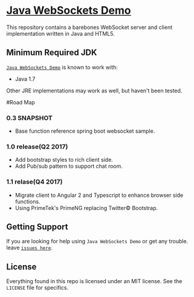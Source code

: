 [Java WebSockets Demo](https://github.com/YingDu/JavaWebSocketDemo)
===============

This repository contains a barebones WebSocket server and client implementation
written in Java and HTML5.

Minimum Required JDK
--------------------

[`Java WebSockets Demo`](https://github.com/YingDu/JavaWebSocketDemo) is known to work with:

 * Java 1.7

Other JRE implementations may work as well, but haven't been tested.

#Road Map

### 0.3 SNAPSHOT
* Base function reference spring boot websocket sample. 

### 1.0 release(Q2 2017)
* Add bootstrap styles to rich client side.
* Add Pub/sub pattern to support chat room.

### 1.1 relase(Q4 2017)
* Migrate client to Angular 2 and Typescript to enhance browser side functions.
* Using PrimeTek's PrimeNG replacing Twitter&copy; Bootstrap.

Getting Support
---------------

If you are looking for help using `Java WebSockets Demo` or get any trouble.
leave [`issues here`](https://github.com/YingDu/JavaWebSocketDemo/issues).

License
-------

Everything found in this repo is licensed under an MIT license. See
the `LICENSE` file for specifics.